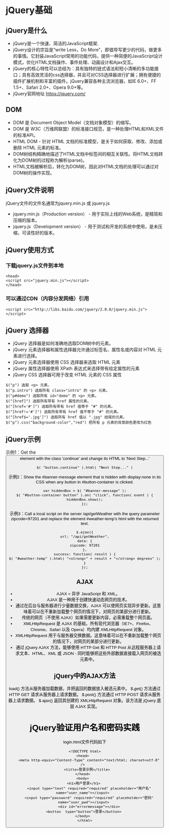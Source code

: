 # jQuery基础

## jQuery是什么

- jQuery是一个快速、简洁的JavaScript框架.
- jQuery设计的宗旨是“write Less，Do More”，即倡导写更少的代码，做更多的事情。它封装JavaScript常用的功能代码，提供一种简便的JavaScript设计模式，优化HTML文档操作、事件处理、动画设计和Ajax交互。
- jQuery的核心特性可以总结为：具有独特的链式语法和短小清晰的多功能接口；具有高效灵活的css选择器，并且可对CSS选择器进行扩展；拥有便捷的插件扩展机制和丰富的插件。jQuery兼容各种主流浏览器，如IE 6.0+、FF 1.5+、Safari 2.0+、Opera 9.0+等。
- jQuery官网地址  https://jquery.com/

## DOM

- DOM 是 Document Object Model（文档对象模型）的缩写。
- DOM 是 W3C（万维网联盟）的标准接口规范，是一种处理HTML和XML文件的标准API。
- HTML DOM - 针对 HTML 文档的标准模型，是关于如何获取、修改、添加或删除 HTML 元素的标准。
- DOM树结构精确地描述了HTML文档中标签间的相互关联性。将HTML文档转化为DOM树的过程称为解析(parse)。
- HTML文档被解析后，转化为DOM树，因此对HTML文档的处理可以通过对DOM树的操作实现。

## jQuery文件说明
jQuery文件的文件名通常为jquery.min.js 或 jquery.js
- jquery.min.js（Production version） - 用于实际上线的Web系统，是精简和压缩的版本。
- jquery.js（Development version） - 用于测试和开发的系统中使用，是未压缩，可读性好的版本。

## jQuery使用方式

### 下载jquery.js文件到本地
```
<head>
<script src="jquery.min.js"></script>
</head>
```
### 可以通过CDN（内容分发网络）引用

```
<script src="http://libs.baidu.com/jquery/2.0.0/jquery.min.js"></script>
```

## jQuery 选择器
- jQuery 选择器是如何准确地选取DOM树中的元素。
- jQuery 元素选择器和属性选择器允许通过标签名、属性名或内容对 HTML 元素进行选择。
- jQuery 元素选择器使用 CSS 选择器来选取 HTML 元素
- jQuery 属性选择器使用 XPath 表达式来选择带有给定属性的元素
- jQuery CSS 选择器可用于改变 HTML 元素的 CSS 属性

```
$("p") 选取 <p> 元素。
$("p.intro") 选取所有 class="intro" 的 <p> 元素。
$("p#demo") 选取所有 id="demo" 的 <p> 元素。
$("[href]") 选取所有带有 href 属性的元素。
$("[href='#']") 选取所有带有 href 值等于 "#" 的元素。
$("[href!='#']") 选取所有带有 href 值不等于 "#" 的元素。
$("[href$='.jpg']") 选取所有 href 值以 ".jpg" 结尾的元素。
$("p").css("background-color","red") 把所有 p 元素的背景颜色更改为红色
```



## jQuery示例

示例1：Get the <button> element with the class 'continue' and change its HTML to 'Next Step...'

```
$( "button.continue" ).html( "Next Step..." )
```


示例2：Show the #banner-message element that is hidden with display:none in its CSS when any button in #button-container is clicked.

```
var hiddenBox = $( "#banner-message" );
$( "#button-container button" ).on( "click", function( event ) {
hiddenBox.show();
});
```

示例3：Call a local script on the server /api/getWeather with the query parameter zipcode=97201 and replace the element #weather-temp's html with the returned text.

```
$.ajax({
url: "/api/getWeather",
data: {
zipcode: 97201
},
success: function( result ) {
$( "#weather-temp" ).html( "<strong>" + result + "</strong> degrees" );
}
});
```
## AJAX
- AJAX = 异步 JavaScript 和 XML。
- AJAX 是一种用于创建快速动态网页的技术。
- 通过在后台与服务器进行少量数据交换，AJAX 可以使网页实现异步更新。这意味着可以在不重新加载整个网页的情况下，对网页的某部分进行更新。
- 传统的网页（不使用 AJAX）如果需要更新内容，必需重载整个网页面。
- XMLHttpRequest 是 AJAX 的基础，所有现代浏览器（IE7+、Firefox、Chrome、Safari 以及 Opera）均内建 XMLHttpRequest 对象。
- XMLHttpRequest 用于与服务器交换数据。这意味着可以在不重新加载整个网页的情况下，对网页的某部分进行更新。
- 通过 jQuery AJAX 方法，能够使用 HTTP Get 和 HTTP Post 从远程服务器上请求文本、HTML、XML 或 JSON - 同时能够把这些外部数据直接载入网页的被选元素中。

## jQuery中的AJAX方法

load() 方法从服务器加载数据，并把返回的数据放入被选元素中。
$.get() 方法通过 HTTP GET 请求从服务器上请求数据。
$.post() 方法通过 HTTP POST 请求从服务器上请求数据。
$.ajax() 返回其创建的 XMLHttpRequest 对象。该方法是 jQuery 底层 AJAX 实现。


# jQuery验证用户名和密码实践



login.html文件代码如下


```
<!DOCTYPE html>
<head>  
    <meta http-equiv="Content-Type" content="text/html; charset=utf-8" />  
    <title>登录示例</title>  
</head>  
<body>  
    <h1>用户登录</h1>     
    <input type="text" required="required" placeholder="用户名" name="user_name"></input>  
    <input type="password" required="required" placeholder="密码" name="user_pwd"></input> 
    <div id="errormessage"></div>
    <button  type="button">登录</button>     
</body>  
</html>
```





